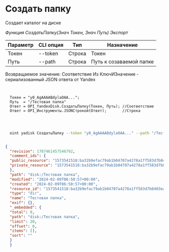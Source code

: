 ﻿---
sidebar_position: 2
---

# Создать папку
 Создает каталог на диске


*Функция СоздатьПапку(Знач Токен, Знач Путь) Экспорт*

  | Параметр | CLI опция | Тип | Назначение |
  |-|-|-|-|
  | Токен | --token | Строка | Токен |
  | Путь | --path | Строка | Путь к созаваемой папке |

  
  Возвращаемое значение:   Соответствие Из КлючИЗначение - сериализованный JSON ответа от Yandex

```bsl title="Пример кода"
	
  
  Токен = "y0_AgAAAABdylaOAA...";
  Путь  = "/Тестовая папка"
  Ответ = OPI_YandexDisk.СоздатьПапку(Токен, Путь); //Соответствие
  Ответ = OPI_Инструменты.JSONСтрокой(Ответ);       //Строка
  
	
```

```sh title="Пример команды CLI"
    
  oint yadisk СоздатьПапку --token "y0_AgAAAABdylaOAA..." --path "/Тестовая папка"

```


```json title="Результат"

{
  "revision": 1707461457546792,
  "comment_ids": {
  "public_resource": "1573541518:ba32b9efac79ab1b04707a4278a1ff583d7b0403ea306035f1b910e56c6ef3ac",
  "private_resource": "1573541518:ba32b9efac79ab1b04707a4278a1ff583d7b0403ea306035f1b910e56c6ef3ac"
  },
  "path": "disk:/Тестовая папка",
  "modified": "2024-02-09T06:50:57+00:00",
  "created": "2024-02-09T06:50:57+00:00",
  "resource_id": "1573541518:ba32b9efac79ab1b04707a4278a1ff583d7b0403ea306035f1b910e56c6ef3ac",
  "type": "dir",
  "name": "Тестовая папка",
  "exif": {},
  "_embedded": {
  "total": 0,
  "path": "disk:/Тестовая папка",
  "limit": 20,
  "offset": 0,
  "items": [],
  "sort": ""
  }
  }

```
